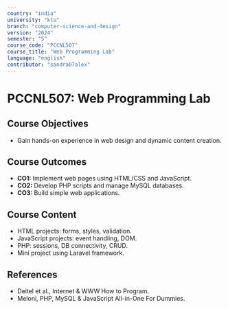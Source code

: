 ```yaml
---
country: "india"
university: "ktu"
branch: "computer-science-and-design"
version: "2024"
semester: "5"
course_code: "PCCNL507"
course_title: "Web Programming Lab"
language: "english"
contributor: "sandra07alex"
---
```


# PCCNL507: Web Programming Lab

## Course Objectives
* Gain hands-on experience in web design and dynamic content creation.

## Course Outcomes
* **CO1:** Implement web pages using HTML/CSS and JavaScript.
* **CO2:** Develop PHP scripts and manage MySQL databases.
* **CO3:** Build simple web applications.

## Course Content

* HTML projects: forms, styles, validation.
* JavaScript projects: event handling, DOM.
* PHP: sessions, DB connectivity, CRUD.
* Mini project using Laravel framework.

## References
- Deitel et al., Internet & WWW How to Program.
- Meloni, PHP, MySQL & JavaScript All-in-One For Dummies.

